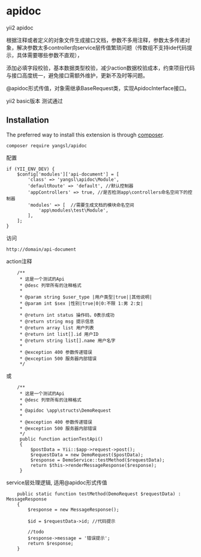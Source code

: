 # apidoc
yii2 apidoc

根据注释或者定义的对象文件生成接口文档，参数不多用注释，参数太多传递对象，解决参数太多controller向service层传值繁琐问题（传数组不支持ide代码提示，具体需要哪些参数不直观），

添加必填字段校验，基本数据类型校验，减少action数据校验成本，约束项目代码与接口高度统一，避免接口需额外维护，更新不及时等问题。

@apidoc形式传值，对象需继承BaseRequest类，实现ApidocInterface接口。

yii2 basic版本 测试通过

Installation
------------

The preferred way to install this extension is through [composer](http://getcomposer.org/download/).


```
composer require yangsl/apidoc

```
配置
```
if (YII_ENV_DEV) {
    $config['modules']['api-document'] = [
        'class' => 'yangsl\apidoc\Module',
        'defaultRoute' => 'default', //默认控制器
        'appControllers' => true, //是否检测app\controllers命名空间下的控制器
        'modules' => [  //需要生成文档的模块命名空间
            'app\modules\test\Module',
        ],
    ];
}
```

访问
```
http://domain/api-document

```
action注释
```
    /**
     * 这是一个测试的Api
     * @desc 列举所有的注释格式
     *
     * @param string $user_type |用户类型|true||其他说明|
     * @param int $sex |性别|true|0|0:不限 1:男 2:女|
     *
     * @return int status 操作码，0表示成功
     * @return string msg 提示信息
     * @return array list 用户列表
     * @return int list[].id 用户ID
     * @return string list[].name 用户名字
     *
     * @exception 400 参数传递错误
     * @exception 500 服务器内部错误
     */
```
或

```
    /**
     * 这是一个测试的Api
     * @desc 列举所有的注释格式
     *
     * @apidoc \app\structs\DemoRequest
     *
     * @exception 400 参数传递错误
     * @exception 500 服务器内部错误
     */
     public function actionTestApi()
     {
         $postData = Yii::$app->request->post();
         $requestData = new DemoRequest($postData);
         $response = DemoService::testMethod($requestData);
         return $this->renderMessageResponse($response);
     }

```
service层处理逻辑, 适用@apidoc形式传值

```
    public static function testMethod(DemoRequest $requestData) : MessageResponse
    {
        $response = new MessageResponse();

        $id = $requestData->id; //代码提示

        //todo
        $response->message = '错误提示';
        return $response;
    }

```